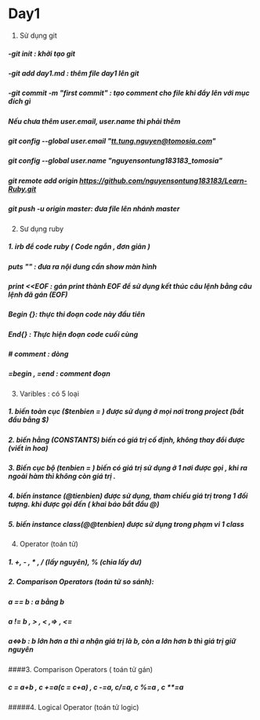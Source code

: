 # Day1
 
1. Sử dụng git
##### -git init : khởi tạo git 
##### -git add day1.md : thêm file day1 lên git 
##### -git commit -m "first commit" : tạo comment cho file khi đẩy lên với mục đích gì 
##### Nếu chưa thêm user.email, user.name thì phải thêm
##### git config --global user.email "tt.tung.nguyen@tomosia.com"
##### git config --global user.name "nguyensontung183183_tomosia"

##### git remote add origin https://github.com/nguyensontung183183/Learn-Ruby.git 

##### git push -u origin master:  đưa file lên nhánh master 
2. Sư dụng ruby
#####  1. irb để code ruby ( Code ngắn , đơn giản ) 
#####  puts "" : đưa ra nội dung cần show màn hình
#####  print  <<EOF : gán print thành EOF để sử dụng kết thúc câu lệnh bằng câu lệnh đã gán (EOF)
##### Begin {}: thực thi đoạn code này đầu tiên 
##### End{} : Thực hiện đoạn code cuối cùng
##### # comment : dòng
##### =begin , =end : comment đoạn

3. Varibles : có 5 loại 
##### 1. biến toàn cục ($tenbien = ) được sử dụng ở mọi nơi trong project (bắt đầu bằng $)
##### 2. biến hằng (CONSTANTS) biến có giá trị cố định, không thay đổi được (viết in hoa)
##### 3. Biến cục bộ (tenbien = ) biến có giá trị sử dụng ở 1 nơi được gọi , khi ra ngoài hàm thì không còn giá trị . 
##### 4. biến instance (@tienbien) được sử dụng, tham chiếu giá trị trong 1 đối tượng. khi được gọi đến ( khai báo bắt  đầu @)
##### 5. biến instance class(@@tenbien) được sử dụng trong phạm vi 1 class 
4. Operator (toán tử)
##### 1. +, - , * , / (lấy nguyên), % (chia lấy dư)
##### 2. Comparison Operators (toán tử so sánh): 
##### a == b : a bằng b
##### a != b , > , < ,=> , <=
#####  a<=>b : b lớn hơn a thì a nhận giá trị là b, còn a lớn hơn b thì giá trị giữ nguyên
####3.  Comparison Operators ( toán tử gán) 
##### c = a+b , c +=a(c = c+a) , c -=a, c/=a, c %=a , c **=a
#####4. Logical Operator (toán tử logic)   
 
